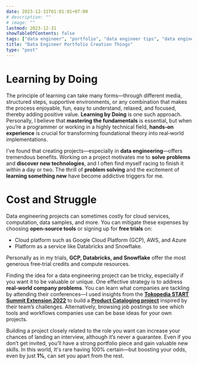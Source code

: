 ```yaml
---
date: 2023-12-31T01:01:01+07:00
# description: ""
# image: ""
lastmod: 2023-12-31
showTableOfContents: false
tags: ["data engineer", "portfolio", "data engineer tips", "data engineer story"]
title: "Data Engineer Portfolio Creation Things"
type: "post"
---
```


# Learning by Doing

The principle of learning can take many forms—through different media, structured steps, supportive environments, or any combination that makes the process enjoyable, fun, easy to understand, relaxed, and focused, thereby adding positive value. **Learning by Doing** is one such approach. Personally, I believe that **mastering the fundamentals** is essential, but when you’re a programmer or working in a highly technical field, **hands‑on experience** is crucial for transforming foundational theory into real‑world implementations.


I’ve found that creating projects—especially in **data engineering**—offers tremendous benefits. Working on a project motivates me to **solve problems** and **discover new technologies**, and I often find myself racing to finish it within a day or two. The thrill of **problem solving** and the excitement of **learning something new** have become addictive triggers for me.

# Cost and Struggle

Data engineering projects can sometimes costly for cloud services, computation, data samples, and more. You can mitigate these expenses by choosing **open‑source tools** or signing up for **free trials** on: 
- Cloud platform such as Google Cloud Platform (GCP), AWS, and Azure
- Platform as a service like Databricks and Snowflake. 

Personally as in my trials, **GCP, Databricks, and Snowflake** offer the most generous free‑trial credits and compute resources.

Finding the idea for a data engineering project can be tricky, especially if you want it to be valuable or unique. One effective strategy is to address **real‑world company problems**. You can learn what companies are tackling by attending their conferences—I used insights from the [**Tokopedia START Summit Extension 2022**](https://medium.com/life-at-tokopedia/tokopedia-start-summit-2022-bringing-tech-learning-to-the-next-level-3c9dc3653f82) to build a [**Product Cataloging project**](https://github.com/azharizz/ecommerce_product_cataloging) inspired by their team’s challenges. Alternatively, browsing job postings to see which tools and workflows companies use can be base ideas for your own projects.

Building a project closely related to the role you want can increase your chances of landing an interview, although it’s never a guarantee. Even if you don’t get invited, you’ll have a strong portfolio piece and gain valuable new skills. In this world, It's rare having 100% certain—but boosting your odds, even by just **1%**, can set you apart from the rest.

